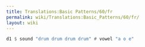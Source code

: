 ```yaml
---
title: Translations:Basic Patterns/60/fr
permalink: wiki/Translations:Basic_Patterns/60/fr/
layout: wiki
---
```


``` Haskell
d1 $ sound "drum drum drum drum" # vowel "a o e"
```
